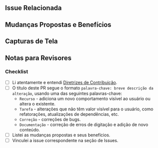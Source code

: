 ## Issue Relacionada

<!-- Se o seu PR resolve uma issue em aberto, use `Resolve` e adicione o número da issue para vinculá-la ao seu PR. -->

<!-- Exemplo: Resolve #31 -->

## Mudanças Propostas e Benefícios

<!-- Fornecer uma descrição clara e detalhada das mudanças propostas neste PR. Explique o problema que você está resolvendo e como suas alterações o abordam. -->

## Capturas de Tela

<!-- Inclua capturas de tela ou imagens relevantes que ilustrem as alterações que você fez. As capturas de tela podem ajudar os revisores e usuários a entender o impacto visual de suas alterações. -->

## Notas para Revisores

<!-- Adicione informações ou contexto importantes que os revisores devem estar cientes. Por exemplo, mencione áreas de preocupação potencial ou instruções específicas de teste. -->

### Checklist

<!-- Marque TODAS as caixas: -->

- [ ] Li atentamente e entendi [Diretrizes de Contribuição](https://github.com/DiguyaDeveloper/ceccoff-setup-typescript-static-code-quality-toolkit/blob/main/contribution-guidelines.md).
- [ ] O título deste PR segue o formato `palavra-chave: breve descrição da alteração`, usando uma das seguintes palavras-chave:
  - `Recurso` - adiciona um novo comportamento visível ao usuário ou altera o existente.
  - `Tarefa` - alterações que não têm valor visível para o usuário, como refatorações, atualizações de dependências, etc.
  - `Correção` - correções de bugs.
  - `Documentação` - correção de erros de digitação e adição de novo conteúdo.
- [ ] Listei as mudanças propostas e seus benefícios.
- [ ] Vinculei a issue correspondente na seção de Issues.
